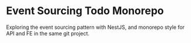 # Event Sourcing Todo Monorepo

Exploring the event sourcing pattern with NestJS, and monorepo style for API and FE in the same git project.
